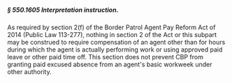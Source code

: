 ##### § 550.1605 Interpretation instruction. #####

As required by section 2(f) of the Border Patrol Agent Pay Reform Act of 2014 (Public Law 113-277), nothing in section 2 of the Act or this subpart may be construed to require compensation of an agent other than for hours during which the agent is actually performing work or using approved paid leave or other paid time off. This section does not prevent CBP from granting paid excused absence from an agent's basic workweek under other authority.